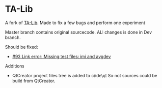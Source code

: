 # TA-Lib
A fork of [TA-Lib](http://ta-lib.org). Made to fix a few bugs and perform one experiment

Master branch contains original sourcecode. ALl changes is done in Dev branch.

Should be fixed:
* [#93 Link error: Missing test files: imi and avgdev](https://sourceforge.net/p/ta-lib/bugs/93/)

Additions

* QtCreator project files tree is added to c\ide\qt So not sources could be build from QtCreator.
